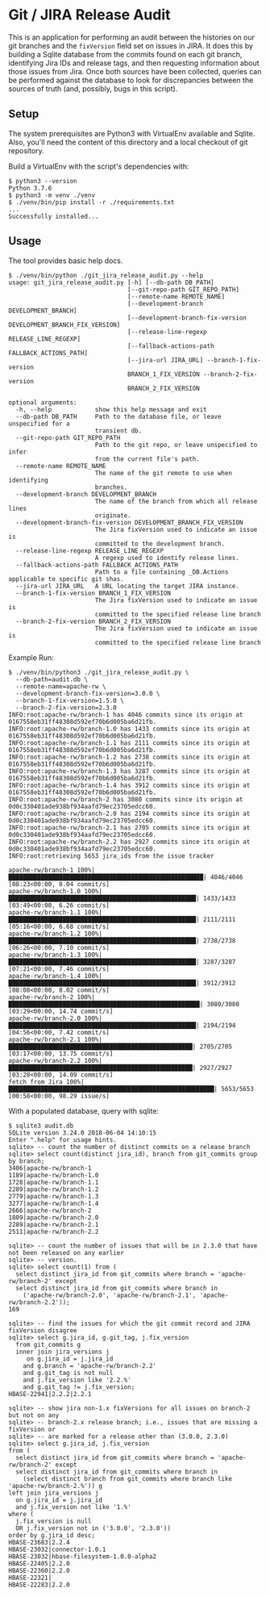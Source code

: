 <!---
Licensed to the Apache Software Foundation (ASF) under one
or more contributor license agreements.  See the NOTICE file
distributed with this work for additional information
regarding copyright ownership.  The ASF licenses this file
to you under the Apache License, Version 2.0 (the
"License"); you may not use this file except in compliance
with the License.  You may obtain a copy of the License at

  http://www.apache.org/licenses/LICENSE-2.0

Unless required by applicable law or agreed to in writing,
software distributed under the License is distributed on an
"AS IS" BASIS, WITHOUT WARRANTIES OR CONDITIONS OF ANY
KIND, either express or implied.  See the License for the
specific language governing permissions and limitations
under the License.
-->

# Git / JIRA Release Audit

This is an application for performing an audit between the histories on our git
branches and the `fixVersion` field set on issues in JIRA. It does this by
building a Sqlite database from the commits found on each git branch,
identifying Jira IDs and release tags, and then requesting information about
those issues from Jira. Once both sources have been collected, queries can be
performed against the database to look for discrepancies between the sources of
truth (and, possibly, bugs in this script).

## Setup

The system prerequisites are Python3 with VirtualEnv available and Sqlite. Also,
you'll need the content of this directory and a local checkout of git repository.

Build a VirtualEnv with the script's dependencies with:

```shell script
$ python3 --version
Python 3.7.6
$ python3 -m venv ./venv
$ ./venv/bin/pip install -r ./requirements.txt
...
Successfully installed...
```

## Usage

The tool provides basic help docs.

```shell script
$ ./venv/bin/python ./git_jira_release_audit.py --help
usage: git_jira_release_audit.py [-h] [--db-path DB_PATH]
                                 [--git-repo-path GIT_REPO_PATH]
                                 [--remote-name REMOTE_NAME]
                                 [--development-branch DEVELOPMENT_BRANCH]
                                 [--development-branch-fix-version DEVELOPMENT_BRANCH_FIX_VERSION]
                                 [--release-line-regexp RELEASE_LINE_REGEXP]
                                 [--fallback-actions-path FALLBACK_ACTIONS_PATH]
                                 [--jira-url JIRA_URL] --branch-1-fix-version
                                 BRANCH_1_FIX_VERSION --branch-2-fix-version
                                 BRANCH_2_FIX_VERSION

optional arguments:
  -h, --help            show this help message and exit
  --db-path DB_PATH     Path to the database file, or leave unspecified for a
                        transient db.
  --git-repo-path GIT_REPO_PATH
                        Path to the git repo, or leave unspecified to infer
                        from the current file's path.
  --remote-name REMOTE_NAME
                        The name of the git remote to use when identifying
                        branches.
  --development-branch DEVELOPMENT_BRANCH
                        The name of the branch from which all release lines
                        originate.
  --development-branch-fix-version DEVELOPMENT_BRANCH_FIX_VERSION
                        The Jira fixVersion used to indicate an issue is
                        committed to the development branch.
  --release-line-regexp RELEASE_LINE_REGEXP
                        A regexp used to identify release lines.
  --fallback-actions-path FALLBACK_ACTIONS_PATH
                        Path to a file containing _DB.Actions applicable to specific git shas.
  --jira-url JIRA_URL   A URL locating the target JIRA instance.
  --branch-1-fix-version BRANCH_1_FIX_VERSION
                        The Jira fixVersion used to indicate an issue is
                        committed to the specified release line branch
  --branch-2-fix-version BRANCH_2_FIX_VERSION
                        The Jira fixVersion used to indicate an issue is
                        committed to the specified release line branch
```

Example Run:

```shell script
$ ./venv/bin/python3 ./git_jira_release_audit.py \
  --db-path=audit.db \
  --remote-name=apache-rw \
  --development-branch-fix-version=3.0.0 \
  --branch-1-fix-version=1.5.0 \
  --branch-2-fix-version=2.3.0
INFO:root:apache-rw/branch-1 has 4046 commits since its origin at 0167558eb31ff48308d592ef70b6d005ba6d21fb.
INFO:root:apache-rw/branch-1.0 has 1433 commits since its origin at 0167558eb31ff48308d592ef70b6d005ba6d21fb.
INFO:root:apache-rw/branch-1.1 has 2111 commits since its origin at 0167558eb31ff48308d592ef70b6d005ba6d21fb.
INFO:root:apache-rw/branch-1.2 has 2738 commits since its origin at 0167558eb31ff48308d592ef70b6d005ba6d21fb.
INFO:root:apache-rw/branch-1.3 has 3287 commits since its origin at 0167558eb31ff48308d592ef70b6d005ba6d21fb.
INFO:root:apache-rw/branch-1.4 has 3912 commits since its origin at 0167558eb31ff48308d592ef70b6d005ba6d21fb.
INFO:root:apache-rw/branch-2 has 3080 commits since its origin at 0d0c330401ade938bf934aafd79ec23705edcc60.
INFO:root:apache-rw/branch-2.0 has 2194 commits since its origin at 0d0c330401ade938bf934aafd79ec23705edcc60.
INFO:root:apache-rw/branch-2.1 has 2705 commits since its origin at 0d0c330401ade938bf934aafd79ec23705edcc60.
INFO:root:apache-rw/branch-2.2 has 2927 commits since its origin at 0d0c330401ade938bf934aafd79ec23705edcc60.
INFO:root:retrieving 5653 jira_ids from the issue tracker

apache-rw/branch-1 100%|██████████████████████████████████████████████████████| 4046/4046 [08:23<00:00, 8.04 commit/s]
apache-rw/branch-1.0 100%|████████████████████████████████████████████████████| 1433/1433 [03:49<00:00, 6.26 commit/s]
apache-rw/branch-1.1 100%|████████████████████████████████████████████████████| 2111/2111 [05:16<00:00, 6.68 commit/s]
apache-rw/branch-1.2 100%|████████████████████████████████████████████████████| 2738/2738 [06:26<00:00, 7.10 commit/s]
apache-rw/branch-1.3 100%|████████████████████████████████████████████████████| 3287/3287 [07:21<00:00, 7.46 commit/s]
apache-rw/branch-1.4 100%|████████████████████████████████████████████████████| 3912/3912 [08:08<00:00, 8.02 commit/s]
apache-rw/branch-2 100%|█████████████████████████████████████████████████████| 3080/3080 [03:29<00:00, 14.74 commit/s]
apache-rw/branch-2.0 100%|████████████████████████████████████████████████████| 2194/2194 [04:56<00:00, 7.42 commit/s]
apache-rw/branch-2.1 100%|███████████████████████████████████████████████████| 2705/2705 [03:17<00:00, 13.75 commit/s]
apache-rw/branch-2.2 100%|███████████████████████████████████████████████████| 2927/2927 [03:28<00:00, 14.09 commit/s]
fetch from Jira 100%|█████████████████████████████████████████████████████████| 5653/5653 [00:58<00:00, 98.29 issue/s]
```

With a populated database, query with sqlite:

```shell script
$ sqlite3 audit.db
SQLite version 3.24.0 2018-06-04 14:10:15
Enter ".help" for usage hints.
sqlite> -- count the number of distinct commits on a release branch
sqlite> select count(distinct jira_id), branch from git_commits group by branch;
3406|apache-rw/branch-1
1189|apache-rw/branch-1.0
1728|apache-rw/branch-1.1
2289|apache-rw/branch-1.2
2779|apache-rw/branch-1.3
3277|apache-rw/branch-1.4
2666|apache-rw/branch-2
1809|apache-rw/branch-2.0
2289|apache-rw/branch-2.1
2511|apache-rw/branch-2.2

sqlite> -- count the number of issues that will be in 2.3.0 that have not been released on any earlier
sqlite> -- version.
sqlite> select count(1) from (
  select distinct jira_id from git_commits where branch = 'apache-rw/branch-2' except
  select distinct jira_id from git_commits where branch in
    ('apache-rw/branch-2.0', 'apache-rw/branch-2.1', 'apache-rw/branch-2.2'));
169

sqlite> -- find the issues for which the git commit record and JIRA fixVersion disagree
sqlite> select g.jira_id, g.git_tag, j.fix_version
  from git_commits g
  inner join jira_versions j
     on g.jira_id = j.jira_id
    and g.branch = 'apache-rw/branch-2.2'
    and g.git_tag is not null
    and j.fix_version like '2.2.%'
    and g.git_tag != j.fix_version;
HBASE-22941|2.2.2|2.2.1

sqlite> -- show jira non-1.x fixVersions for all issues on branch-2 but not on any
sqlite> -- branch-2.x release branch; i.e., issues that are missing a fixVersion or
sqlite> -- are marked for a release other than (3.0.0, 2.3.0)
sqlite> select g.jira_id, j.fix_version
from (
  select distinct jira_id from git_commits where branch = 'apache-rw/branch-2' except
  select distinct jira_id from git_commits where branch in
    (select distinct branch from git_commits where branch like 'apache-rw/branch-2.%')) g
left join jira_versions j
  on g.jira_id = j.jira_id
  and j.fix_version not like '1.%'
where (
  j.fix_version is null
  OR j.fix_version not in ('3.0.0', '2.3.0'))
order by g.jira_id desc;
HBASE-23683|2.2.4
HBASE-23032|connector-1.0.1
HBASE-23032|hbase-filesystem-1.0.0-alpha2
HBASE-22405|2.2.0
HBASE-22360|2.2.0
HBASE-22321|
HBASE-22283|2.2.0
```
